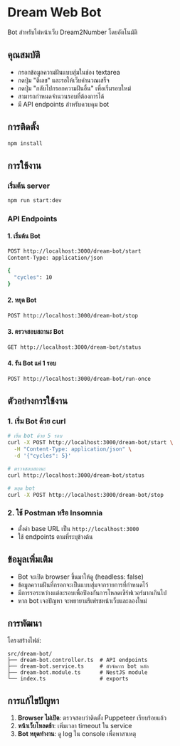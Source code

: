 # Dream Web Bot

Bot สำหรับไต่หน้าเว็บ Dream2Number โดยอัตโนมัติ

## คุณสมบัติ

- กรอกข้อมูลความฝันแบบสุ่มในช่อง textarea
- กดปุ่ม "ตีเลข" และรอให้เว็บคำนวณเสร็จ
- กดปุ่ม "กลับไปกรอกความฝันอื่น" เพื่อเริ่มรอบใหม่
- สามารถกำหนดจำนวนรอบที่ต้องการได้
- มี API endpoints สำหรับควบคุม bot

## การติดตั้ง

```bash
npm install
```

## การใช้งาน

### เริ่มต้น server

```bash
npm run start:dev
```

### API Endpoints

#### 1. เริ่มต้น Bot
```bash
POST http://localhost:3000/dream-bot/start
Content-Type: application/json

{
  "cycles": 10
}
```

#### 2. หยุด Bot
```bash
POST http://localhost:3000/dream-bot/stop
```

#### 3. ตรวจสอบสถานะ Bot
```bash
GET http://localhost:3000/dream-bot/status
```

#### 4. รัน Bot แค่ 1 รอบ
```bash
POST http://localhost:3000/dream-bot/run-once
```

## ตัวอย่างการใช้งาน

### 1. เริ่ม Bot ด้วย curl

```bash
# เริ่ม bot ด้วย 5 รอบ
curl -X POST http://localhost:3000/dream-bot/start \
  -H "Content-Type: application/json" \
  -d '{"cycles": 5}'

# ตรวจสอบสถานะ
curl http://localhost:3000/dream-bot/status

# หยุด bot
curl -X POST http://localhost:3000/dream-bot/stop
```

### 2. ใช้ Postman หรือ Insomnia
- ตั้งค่า base URL เป็น `http://localhost:3000`
- ใช้ endpoints ตามที่ระบุข้างต้น

## ข้อมูลเพิ่มเติม

- Bot จะเปิด browser ขึ้นมาให้ดู (headless: false)
- ข้อมูลความฝันที่กรอกจะเป็นแบบสุ่มจากรายการที่กำหนดไว้
- มีการรอระหว่างแต่ละรอบเพื่อป้องกันการโหลดเซิร์ฟเวอร์มากเกินไป
- หาก bot เจอปัญหา จะพยายามรีเฟรชหน้าเว็บและลองใหม่

## การพัฒนา

โครงสร้างไฟล์:
```
src/dream-bot/
├── dream-bot.controller.ts  # API endpoints
├── dream-bot.service.ts     # ตัวจัดการ bot หลัก
├── dream-bot.module.ts      # NestJS module
└── index.ts                 # exports
```

## การแก้ไขปัญหา

1. **Browser ไม่เปิด**: ตรวจสอบว่าติดตั้ง Puppeteer เรียบร้อยแล้ว
2. **หน้าเว็บโหลดช้า**: เพิ่มเวลา timeout ใน service
3. **Bot หยุดทำงาน**: ดู log ใน console เพื่อหาสาเหตุ
